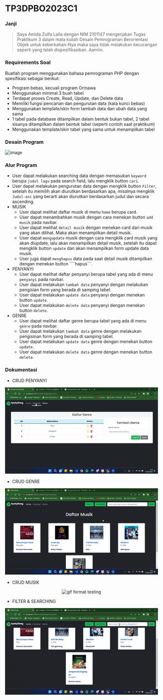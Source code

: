 # TP3DPBO2023C1
### Janji
> Saya Amida Zulfa Laila dengan NIM 2101147 mengerjakan Tugas Praktikum 3 dalam mata kuliah Desain Pemrograman Berorientasi Objek untuk keberkahan-Nya maka saya tidak melakukan kecurangan seperti yang telah dispesifikasikan. Aamiin.

### Requirements Soal
Buatlah program menggunakan bahasa pemrograman PHP dengan spesifikasi sebagai berikut:
- Program bebas, kecuali program Ormawa
- Menggunakan minimal 3 buah tabel
- Terdapat proses Create, Read, Update, dan Delete data
- Memiliki fungsi pencarian dan pengurutan data (kata kunci bebas)
- Menggunakan template/skin form tambah data dan ubah data yang sama
- 1 tabel pada database ditampilkan dalam bentuk bukan tabel, 2 tabel sisanya ditampilkan dalam bentuk tabel (seperti contoh saat praktikum)
- Menggunakan template/skin tabel yang sama untuk menampilkan tabel

### Desain Program
<img width="550" alt="image" src="https://github.com/amizulfa/TP3DPBO2023C1/assets/100895165/819a7b67-788b-4c3a-b84b-f96d36ee3dd8">

### Alur Program
- User dapat melakukan searching data dengan memasukan ```keyword ``` berupa ```judul lagu``` pada search field, lalu mengklik button ```cari```.
- User dapat melakukan pengurutan data dengan mengklik button ```Filter```, setelah itu memilih akan diurutkan berdasarkan apa, misalnya mengklik ```Judul-asc``` yang berarti akan diurutkan berdasarkan judul dan secara ascending.
- MUSIK
  - User dapat melihat daftar musik di menu ```home``` berupa card.
  - User dapat menambahkan musik dengan cara menekan button ```add musik``` pada navbar.
  - User dapat melihat ```detail musik``` dengan menekan card dari musik yang akan dilihat. Maka akan menampilkan detail musik.
  - User dapat ```mengupdate``` musik dengan cara mengklik card musik yang akan diupdate, lalu akan menampilkan detail musik, setelah itu dapat mengklik button ```update``` dan akan menampilkan form update data musik.
  - User juga dapat ```menghapus``` data pada saat detail musik ditampilkan dengan menekan button ````hapus```.
- PENYANYI
  -   User dapat melihat daftar penyanyi berupa tabel yang ada di menu ```penyanyi``` pada navbar.
  -   User dapat melakukan ```tambah data``` penyanyi dengan melakukan pengisian form yang berada di samping tabel.
  -   User dapat melakukan ```update data``` penyanyi dengan menekan button ```update```.
  -   User dapat melakukan ```delete data``` penyanyi dengan menekan button ```delete```.
- GENRE
  -   User dapat melihat daftar genre berupa tabel yang ada di menu ```genre``` pada navbar.  
  -   User dapat melakukan ```tambah data``` genre dengan melakukan pengisinan form yang berada di samping tabel.
  -   User dapat melakukan ```update data``` genre dengan menekan button ```update```.
  -   User dapat melakukan ```delete data``` genre dengan menekan button ```delete```.

### Dokumentasi
- CRUD PENYANYI
<p align="center">
  <img src="https://github.com/amizulfa/TP3DPBO2023C1/blob/ce877e19b355107f87a11e54d2a8ad842c9adc23/screenshoot/crudpenyanyi.gif" alt="gif format testing"/>
</p>

- CRUD GENRE
<p align="center">
  <img src="https://github.com/amizulfa/TP3DPBO2023C1/blob/ce877e19b355107f87a11e54d2a8ad842c9adc23/screenshoot/crudgenre.gif" alt="gif format testing"/>
</p>

- CRUD MUSIK
<p align="center">
  <img src="https://github.com/amizulfa/TP3DPBO2023C1/blob/ce877e19b355107f87a11e54d2a8ad842c9adc23/screenshoot/crudmusik.gif" alt="gif format testing"/>
</p>

- FILTER & SEARCHING
<p align="center">
  <img src="https://github.com/amizulfa/TP3DPBO2023C1/blob/ce877e19b355107f87a11e54d2a8ad842c9adc23/screenshoot/filter&searching.gif" alt="gif format testing"/>
</p>
